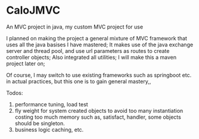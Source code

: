 # CaloJMVC
An MVC project in java, my custom MVC project for use


I planned on making the project a general mixture of MVC framework that uses all the java basises I have mastered; 
It makes use of the java exchange server and thread pool, and use url parameters as routes to create controller objects;
Also integrated all utilities; I will make this a maven project later on;

Of course, I may switch to use existing frameworks such as springboot etc. in actual practices, but this one is to gain general mastery,,




Todos:
1. performance tuning, load test
2. fly weight for system created objects to avoid too many instantiation costing too much memory such as, satisfact, handler, some objects should be singleton.
3. business logic caching, etc.


